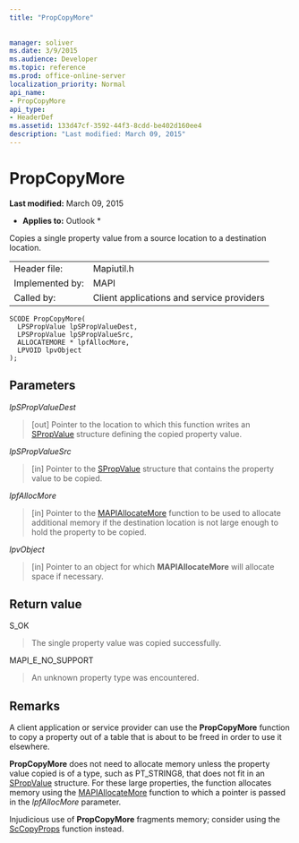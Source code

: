 ```yaml
---
title: "PropCopyMore"
 
 
manager: soliver
ms.date: 3/9/2015
ms.audience: Developer
ms.topic: reference
ms.prod: office-online-server
localization_priority: Normal
api_name:
- PropCopyMore
api_type:
- HeaderDef
ms.assetid: 133d47cf-3592-44f3-8cdd-be402d160ee4
description: "Last modified: March 09, 2015"
---
```


# PropCopyMore

 **Last modified:** March 09, 2015 
  
 * **Applies to:** Outlook * 
  
Copies a single property value from a source location to a destination location. 
  
|||
|:-----|:-----|
|Header file:  <br/> |Mapiutil.h  <br/> |
|Implemented by:  <br/> |MAPI  <br/> |
|Called by:  <br/> |Client applications and service providers  <br/> |
   
```
SCODE PropCopyMore(
  LPSPropValue lpSPropValueDest,
  LPSPropValue lpSPropValueSrc,
  ALLOCATEMORE * lpfAllocMore,
  LPVOID lpvObject
);
```

## Parameters

 _lpSPropValueDest_
  
> [out] Pointer to the location to which this function writes an [SPropValue](spropvalue.md) structure defining the copied property value. 
    
 _lpSPropValueSrc_
  
> [in] Pointer to the [SPropValue](spropvalue.md) structure that contains the property value to be copied. 
    
 _lpfAllocMore_
  
> [in] Pointer to the [MAPIAllocateMore](mapiallocatemore.md) function to be used to allocate additional memory if the destination location is not large enough to hold the property to be copied. 
    
 _lpvObject_
  
> [in] Pointer to an object for which **MAPIAllocateMore** will allocate space if necessary. 
    
## Return value

S_OK
  
> The single property value was copied successfully.
    
MAPI_E_NO_SUPPORT
  
> An unknown property type was encountered.
    
## Remarks

A client application or service provider can use the **PropCopyMore** function to copy a property out of a table that is about to be freed in order to use it elsewhere. 
  
 **PropCopyMore** does not need to allocate memory unless the property value copied is of a type, such as PT_STRING8, that does not fit in an [SPropValue](spropvalue.md) structure. For these large properties, the function allocates memory using the [MAPIAllocateMore](mapiallocatemore.md) function to which a pointer is passed in the  _lpfAllocMore_ parameter. 
  
Injudicious use of **PropCopyMore** fragments memory; consider using the [ScCopyProps](sccopyprops.md) function instead. 
  

